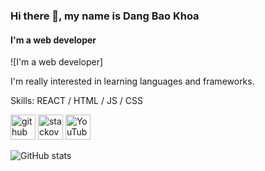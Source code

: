 ### Hi there 👋, my name is Dang Bao Khoa
#### I'm a web developer
![I'm a web developer]

I'm really interested in learning languages and frameworks.

Skills: REACT / HTML / JS / CSS



[<img src='https://cdn.jsdelivr.net/npm/simple-icons@3.0.1/icons/github.svg' alt='github' height='40'>](https://github.com/dangbaokhoa)  [<img src='https://cdn.jsdelivr.net/npm/simple-icons@3.0.1/icons/stackoverflow.svg' alt='stackoverflow' height='40'>](https://stackoverflow.com/users/22705337)  [<img src='https://cdn.jsdelivr.net/npm/simple-icons@3.0.1/icons/youtube.svg' alt='YouTube' height='40'>](https://www.youtube.com/channel/UC4xXjeZTJVUYhMD_RNpBg7w)  

![GitHub stats](https://github-readme-stats.vercel.app/api?username=dangbaokhoa&show_icons=true)  

